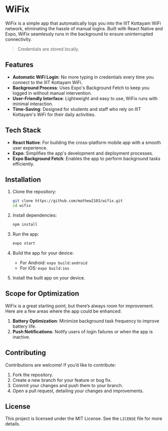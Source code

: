 # WiFix

WiFix is a simple app that automatically logs you into the IIIT Kottayam WiFi network, eliminating the hassle of manual logins. Built with React Native and Expo, WiFix seamlessly runs in the background to ensure uninterrupted connectivity.

> Credentials are stored locally.

## Features

- **Automatic WiFi Login**: No more typing in credentials every time you connect to the IIIT Kottayam WiFi.
- **Background Process**: Uses Expo's Background Fetch to keep you logged in without manual intervention.
- **User-Friendly Interface**: Lightweight and easy to use, WiFix runs with minimal interaction.
- **Time-Saving**: Designed for students and staff who rely on IIIT Kottayam's WiFi for their daily activities.

## Tech Stack

- **React Native**: For building the cross-platform mobile app with a smooth user experience.
- **Expo**: Simplifies the app's development and deployment processes.
- **Expo Background Fetch**: Enables the app to perform background tasks efficiently.

## Installation

1. Clone the repository:
   ```bash
   git clone https://github.com/mathew2103/wifix.git
   cd wifix
   ```

2. Install dependencies:
   ```bash
   npm install
   ```

3. Run the app:
   ```bash
   expo start
   ```

4. Build the app for your device:
   - For Android: `expo build:android`
   - For iOS: `expo build:ios`

5. Install the built app on your device.

## Scope for Optimization

WiFix is a great starting point, but there’s always room for improvement. Here are a few areas where the app could be enhanced:

1. **Battery Optimization**: Minimize background task frequency to improve battery life.
2. **Push Notifications**: Notify users of login failures or when the app is inactive.

## Contributing

Contributions are welcome! If you’d like to contribute:

1. Fork the repository.
2. Create a new branch for your feature or bug fix.
3. Commit your changes and push them to your branch.
4. Open a pull request, detailing your changes and improvements.

## License

This project is licensed under the MIT License. See the `LICENSE` file for more details.
